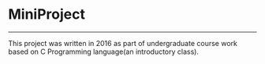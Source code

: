 # MiniProject

---

This project was written in 2016 as part of undergraduate course work based on C Programming language(an introductory class).
